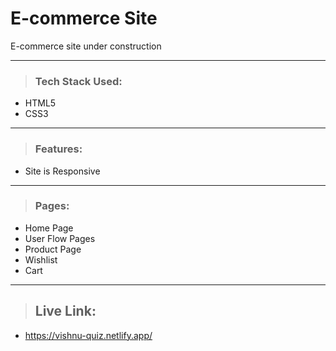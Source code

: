 # E-commerce Site

E-commerce site under construction

---



> ### Tech Stack Used:

- HTML5
- CSS3


---

> ### Features:

- Site is Responsive

---

> ### Pages:

- Home Page
- User Flow Pages
- Product Page
- Wishlist
- Cart

---

> ## Live Link:

- https://vishnu-quiz.netlify.app/
